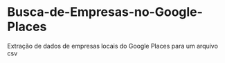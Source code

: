 # Busca-de-Empresas-no-Google-Places
Extração de dados de empresas locais do Google Places para um arquivo csv
